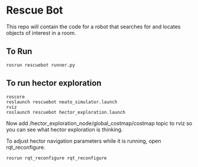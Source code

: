 # Rescue Bot

This repo will contain the code for a robot that searches for and locates objects of interest in a room.

## To Run

```
rosrun rescuebot runner.py
```

## To run hector exploration

```
roscore
roslaunch rescuebot neato_simulator.launch
rviz
roslaunch rescuebot hector_exploration.launch
```

Now add /hector_exploration_node/global_costmap/costmap topic to rviz so you can see what hector exploration is thinking.

To adjust hector navigation parameters while it is running, open rqt_reconfigure.

```
rosrun rqt_reconfigure rqt_reconfigure
```